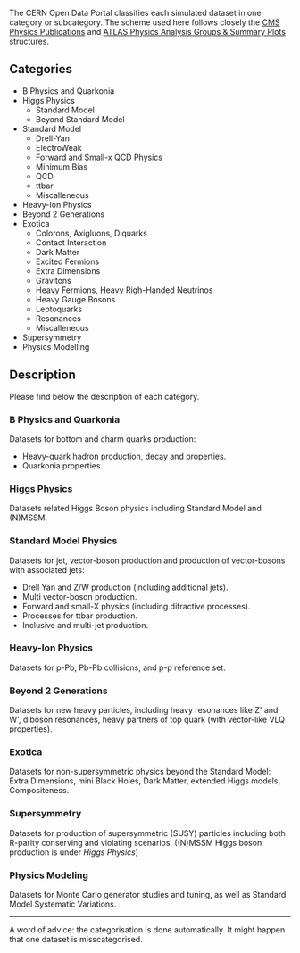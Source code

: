 The CERN Open Data Portal classifies each simulated dataset in one category or
subcategory. The scheme used here follows closely the
[CMS Physics Publications](https://cms-results.web.cern.ch/cms-results/public-results/publications/)
and
[ATLAS Physics Analysis Groups & Summary Plots ](https://twiki.cern.ch/twiki/bin/view/AtlasPublic/WebHome#Physics%20Analysis%20Groups%20%20Summary)
structures.

## Categories

- B Physics and Quarkonia
- Higgs Physics
    - Standard Model
    - Beyond Standard Model
- Standard Model
    - Drell-Yan
    - ElectroWeak
    - Forward and Small-x QCD Physics
    - Minimum Bias
    - QCD
    - ttbar
    - Miscalleneous
- Heavy-Ion Physics
- Beyond 2 Generations
- Exotica
    - Colorons, Axigluons, Diquarks
    - Contact Interaction
    - Dark Matter
    - Excited Fermions
    - Extra Dimensions
    - Gravitons
    - Heavy Fermions, Heavy Righ-Handed Neutrinos
    - Heavy Gauge Bosons
    - Leptoquarks
    - Resonances
    - Miscalleneous
- Supersymmetry
- Physics Modelling


## Description

Please find below the description of each category.

### B Physics and Quarkonia

Datasets for bottom and charm quarks production:

- Heavy-quark hadron production, decay and properties.
- Quarkonia properties.

### Higgs Physics

Datasets related Higgs Boson physics including Standard Model and (N)MSSM.

### Standard Model Physics

Datasets for jet, vector-boson production and production of vector-bosons with associated jets:

- Drell Yan and Z/W production (including additional jets).
- Multi vector-boson production.
- Forward and small-X physics (including difractive processes).
- Processes for ttbar production.
- Inclusive and multi-jet production.

### Heavy-Ion Physics

Datasets for p-Pb, Pb-Pb collisions, and p-p reference set.

### Beyond 2 Generations

Datasets for new heavy particles, including heavy resonances like Z' and W', diboson resonances, heavy partners of top quark (with vector-like VLQ properties).

### Exotica

Datasets for non-supersymmetric physics beyond the Standard Model: Extra Dimensions, mini Black Holes, Dark Matter, extended Higgs models, Compositeness.

### Supersymmetry

Datasets for production of supersymmetric (SUSY) particles including both R-parity conserving and violating scenarios. ((N)MSSM Higgs boson production is under _Higgs Physics_)

### Physics Modeling

Datasets for Monte Carlo generator studies and tuning, as well as Standard Model Systematic Variations.

---

A word of advice: the categorisation is done automatically. It might happen that one dataset is misscategorised.